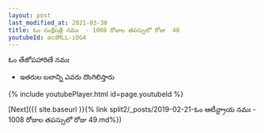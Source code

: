 ```yaml
---
layout: post
last_modified_at: 2021-03-30
title: ఓం సంక్షేపత్రే నమః  - 1008 రోజుల తపస్సులో రోజు  48
youtubeId: acdMLL-iOG4
---
```

 
 
 ఓం తేజోపహారిణే నమః  
 
 -  ఇతరుల బలాన్ని ఎవరు దొంగిలిస్తారు 
 
  
 
  
 
 
 
 
 
 


{% include youtubePlayer.html id=page.youtubeId %}
 
[Next]({{ site.baseurl }}{% link  split2/_posts/2019-02-21-ఓం ఆటీన్ద్రాయ నమః  - 1008 రోజుల తపస్సులో రోజు  49.md%})
 
